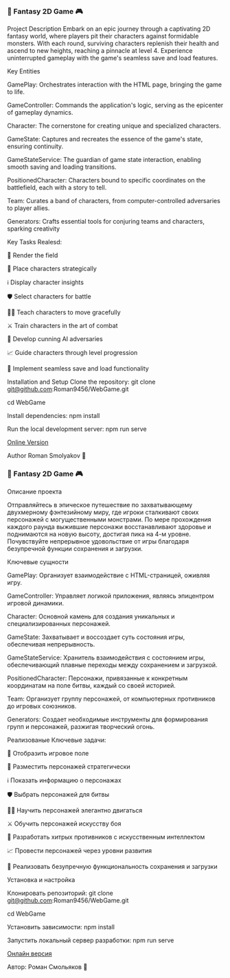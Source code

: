 ### 🌟 Fantasy 2D Game 🎮

Project Description
Embark on an epic journey through a captivating 2D fantasy world, where players pit their characters
against formidable monsters. With each round, surviving characters replenish their health and 
ascend to new heights, reaching a pinnacle at level 4. Experience uninterrupted gameplay with the game's seamless save and load features.


Key Entities

GamePlay: Orchestrates interaction with the HTML page, bringing the game to life.

GameController: Commands the application's logic, serving as the epicenter of gameplay dynamics.

Character: The cornerstone for creating unique and specialized characters.

GameState: Captures and recreates the essence of the game's state, ensuring continuity.

GameStateService: The guardian of game state interaction, enabling smooth saving and loading transitions.

PositionedCharacter: Characters bound to specific coordinates on the battlefield, each with a story to tell.

Team: Curates a band of characters, from computer-controlled adversaries to player allies.

Generators: Crafts essential tools for conjuring teams and characters, sparking creativity


Key Tasks Realesd:

🎨 Render the field

🏹 Place characters strategically

ℹ️ Display character insights

🛡️ Select characters for battle

🏃‍♂️ Teach characters to move gracefully

⚔️ Train characters in the art of combat

🤖 Develop cunning AI adversaries

📈 Guide characters through level progression

💾 Implement seamless save and load functionality


Installation and Setup
Clone the repository:
git clone git@github.com:Roman9456/WebGame.git

cd WebGame

Install dependencies:
npm install

Run the local development server:
npm run serve


[Online Version](https://roman9456.github.io/WebGame/)

Author
Roman Smolyakov 🎨


### 🌟 Fantasy 2D Game 🎮
Описание проекта

Отправляйтесь в эпическое путешествие по захватывающему двухмерному фэнтезийному миру, где игроки сталкивают своих персонажей с могущественными монстрами. По мере прохождения каждого раунда выжившие персонажи восстанавливают здоровье и поднимаются на новую высоту, достигая пика на 4-м уровне. Почувствуйте непрерывное удовольствие от игры благодаря безупречной функции сохранения и загрузки.

Ключевые сущности

GamePlay: Организует взаимодействие с HTML-страницей, оживляя игру.

GameController: Управляет логикой приложения, являясь эпицентром игровой динамики.

Character: Основной камень для создания уникальных и специализированных персонажей.

GameState: Захватывает и воссоздает суть состояния игры, обеспечивая непрерывность.

GameStateService: Хранитель взаимодействия с состоянием игры, обеспечивающий плавные переходы между сохранением и загрузкой.

PositionedCharacter: Персонажи, привязанные к конкретным координатам на поле битвы, каждый со своей историей.

Team: Организует группу персонажей, от компьютерных противников до игровых союзников.

Generators: Создает необходимые инструменты для формирования групп и персонажей, разжигая творческий огонь.


Реализованые Ключевые задачи:

🎨 Отобразить игровое поле

🏹 Разместить персонажей стратегически

ℹ️ Показать информацию о персонажах

🛡️ Выбрать персонажей для битвы

🏃‍♂️ Научить персонажей элегантно двигаться

⚔️ Обучить персонажей искусству боя

🤖 Разработать хитрых противников с искусственным интеллектом

📈 Провести персонажей через уровни развития

💾 Реализовать безупречную функциональность сохранения и загрузки

Установка и настройка

Клонировать репозиторий:
git clone git@github.com:Roman9456/WebGame.git

cd WebGame

Установить зависимости:
npm install

Запустить локальный сервер разработки:
npm run serve


[Онлайн версия](https://roman9456.github.io/WebGame/)

Автор: Роман Смольяков 🎨
